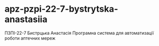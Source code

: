 # apz-pzpi-22-7-bystrytska-anastasiia

ПЗПІ-22-7
Бистрцька Анастасія
Програмна система для автоматизації роботи аптечних мереж
